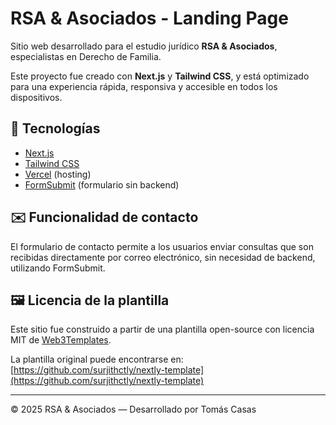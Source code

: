 # RSA & Asociados - Landing Page

Sitio web desarrollado para el estudio jurídico **RSA & Asociados**, especialistas en Derecho de Familia.

Este proyecto fue creado con **Next.js** y **Tailwind CSS**, y está optimizado para una experiencia rápida, responsiva y accesible en todos los dispositivos.

## 🚀 Tecnologías

- [Next.js](https://nextjs.org/)
- [Tailwind CSS](https://tailwindcss.com/)
- [Vercel](https://vercel.com) (hosting)
- [FormSubmit](https://formsubmit.co) (formulario sin backend)

## ✉️ Funcionalidad de contacto

El formulario de contacto permite a los usuarios enviar consultas que son recibidas directamente por correo electrónico, sin necesidad de backend, utilizando FormSubmit.

## 🖼️ Licencia de la plantilla

Este sitio fue construido a partir de una plantilla open-source con licencia MIT de [Web3Templates](https://web3templates.com/).

La plantilla original puede encontrarse en: [https://github.com/surjithctly/nextly-template](https://github.com/surjithctly/nextly-template)

---

© 2025 RSA & Asociados — Desarrollado por Tomás Casas
